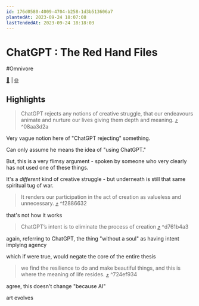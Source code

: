 ```yaml
---
id: 176d0580-4009-4704-b258-1d3b513606a7
plantedAt: 2023-09-24 18:07:08
lastTendedAt: 2023-09-24 18:18:03
---
```


# ChatGPT : The Red Hand Files
#Omnivore

[📖](https://omnivore.app/me/nick-cave-the-red-hand-files-issue-248-i-work-in-the-music-indus-18ac97255a1) | [🌐](https://www.theredhandfiles.com/chatgpt-making-things-faster-and-easier)

## Highlights

> ChatGPT rejects any notions of creative struggle, that our endeavours animate and nurture our lives giving them depth and meaning. [⤴️](https://omnivore.app/me/nick-cave-the-red-hand-files-issue-248-i-work-in-the-music-indus-18ac97255a1#08aa3d2a-fa7c-4947-9949-a93190a139ae)  ^08aa3d2a

Very vague notion here of "ChatGPT rejecting" something.

Can only assume he means the idea of "using ChatGPT."

But, this is a very flimsy argument - spoken by someone who very clearly has not used one of these things.

It's a _different_ kind of creative struggle - but underneath is still that same spiritual tug of war.

> It renders our participation in the act of creation as valueless and unnecessary. [⤴️](https://omnivore.app/me/nick-cave-the-red-hand-files-issue-248-i-work-in-the-music-indus-18ac97255a1#f2886632-0c96-48a3-8eda-8e9ca8532969)  ^f2886632

that's not how it works

> ChatGPT’s intent is to eliminate the process of creation [⤴️](https://omnivore.app/me/nick-cave-the-red-hand-files-issue-248-i-work-in-the-music-indus-18ac97255a1#d761b4a3-404e-4df2-8e5c-ab2aa36b596b)  ^d761b4a3

again, referring to ChatGPT, the thing "without a soul" as having intent implying agency

which if were true, would negate the core of the entire thesis

> we find the resilience to do and make beautiful things, and this is where the meaning of life resides. [⤴️](https://omnivore.app/me/nick-cave-the-red-hand-files-issue-248-i-work-in-the-music-indus-18ac97255a1#724ef934-fdc6-4f16-82a1-11515a449bd1)  ^724ef934

agree, this doesn't change "because AI"

art evolves

